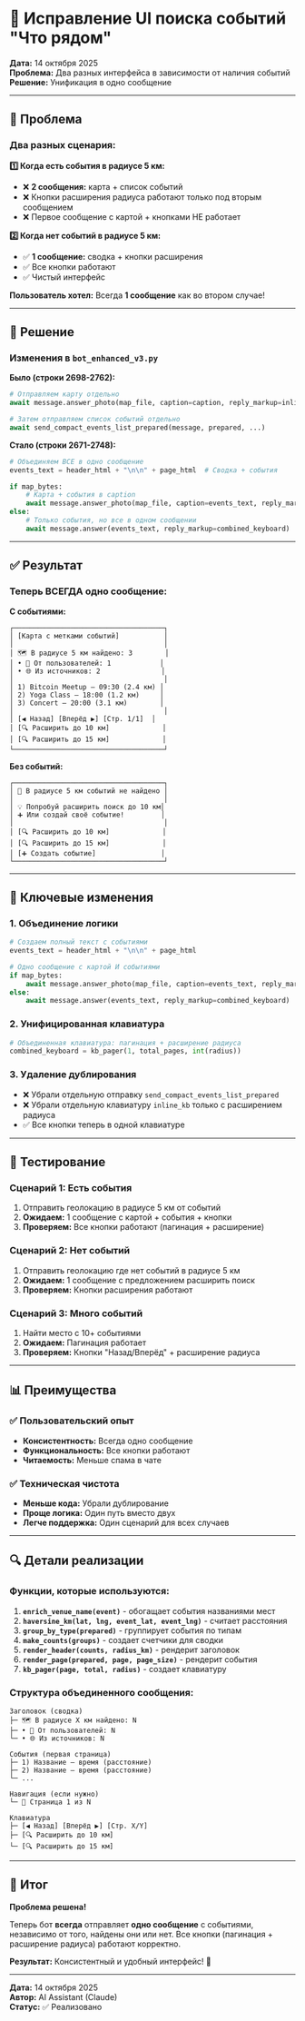 # 🎯 Исправление UI поиска событий "Что рядом"

**Дата:** 14 октября 2025  
**Проблема:** Два разных интерфейса в зависимости от наличия событий  
**Решение:** Унификация в одно сообщение

---

## 🐛 Проблема

### Два разных сценария:

**1️⃣ Когда есть события в радиусе 5 км:**
- ❌ **2 сообщения:** карта + список событий
- ❌ Кнопки расширения радиуса работают только под вторым сообщением
- ❌ Первое сообщение с картой + кнопками НЕ работает

**2️⃣ Когда нет событий в радиусе 5 км:**
- ✅ **1 сообщение:** сводка + кнопки расширения
- ✅ Все кнопки работают
- ✅ Чистый интерфейс

**Пользователь хотел:** Всегда **1 сообщение** как во втором случае!

---

## 🔧 Решение

### Изменения в `bot_enhanced_v3.py`

**Было (строки 2698-2762):**
```python
# Отправляем карту отдельно
await message.answer_photo(map_file, caption=caption, reply_markup=inline_kb)

# Затем отправляем список событий отдельно  
await send_compact_events_list_prepared(message, prepared, ...)
```

**Стало (строки 2671-2748):**
```python
# Объединяем ВСЕ в одно сообщение
events_text = header_html + "\n\n" + page_html  # Сводка + события

if map_bytes:
    # Карта + события в caption
    await message.answer_photo(map_file, caption=events_text, reply_markup=combined_keyboard)
else:
    # Только события, но все в одном сообщении
    await message.answer(events_text, reply_markup=combined_keyboard)
```

---

## ✅ Результат

### Теперь ВСЕГДА одно сообщение:

**С событиями:**
```
┌─────────────────────────────────────┐
│ [Карта с метками событий]           │
│                                     │
│ 🗺 В радиусе 5 км найдено: 3        │
│ • 👥 От пользователей: 1            │
│ • 🌐 Из источников: 2               │
│                                     │
│ 1) Bitcoin Meetup — 09:30 (2.4 км) │
│ 2) Yoga Class — 18:00 (1.2 км)     │
│ 3) Concert — 20:00 (3.1 км)        │
│                                     │
│ [◀️ Назад] [Вперёд ▶️] [Стр. 1/1]  │
│ [🔍 Расширить до 10 км]             │
│ [🔍 Расширить до 15 км]             │
└─────────────────────────────────────┘
```

**Без событий:**
```
┌─────────────────────────────────────┐
│ 📅 В радиусе 5 км событий не найдено │
│                                     │
│ 💡 Попробуй расширить поиск до 10 км│
│ ➕ Или создай своё событие!         │
│                                     │
│ [🔍 Расширить до 10 км]             │
│ [🔍 Расширить до 15 км]             │
│ [➕ Создать событие]                │
└─────────────────────────────────────┘
```

---

## 🎯 Ключевые изменения

### 1. Объединение логики

```python
# Создаем полный текст с событиями
events_text = header_html + "\n\n" + page_html

# Одно сообщение с картой И событиями
if map_bytes:
    await message.answer_photo(map_file, caption=events_text, reply_markup=combined_keyboard)
else:
    await message.answer(events_text, reply_markup=combined_keyboard)
```

### 2. Унифицированная клавиатура

```python
# Объединенная клавиатура: пагинация + расширение радиуса
combined_keyboard = kb_pager(1, total_pages, int(radius))
```

### 3. Удаление дублирования

- ❌ Убрали отдельную отправку `send_compact_events_list_prepared`
- ❌ Убрали отдельную клавиатуру `inline_kb` только с расширением радиуса
- ✅ Все кнопки теперь в одной клавиатуре

---

## 🧪 Тестирование

### Сценарий 1: Есть события
1. Отправить геолокацию в радиусе 5 км от событий
2. **Ожидаем:** 1 сообщение с картой + события + кнопки
3. **Проверяем:** Все кнопки работают (пагинация + расширение)

### Сценарий 2: Нет событий  
1. Отправить геолокацию где нет событий в радиусе 5 км
2. **Ожидаем:** 1 сообщение с предложением расширить поиск
3. **Проверяем:** Кнопки расширения работают

### Сценарий 3: Много событий
1. Найти место с 10+ событиями
2. **Ожидаем:** Пагинация работает
3. **Проверяем:** Кнопки "Назад/Вперёд" + расширение радиуса

---

## 📊 Преимущества

### ✅ Пользовательский опыт
- **Консистентность:** Всегда одно сообщение
- **Функциональность:** Все кнопки работают
- **Читаемость:** Меньше спама в чате

### ✅ Техническая чистота
- **Меньше кода:** Убрали дублирование
- **Проще логика:** Один путь вместо двух
- **Легче поддержка:** Один сценарий для всех случаев

---

## 🔍 Детали реализации

### Функции, которые используются:

1. **`enrich_venue_name(event)`** - обогащает события названиями мест
2. **`haversine_km(lat, lng, event_lat, event_lng)`** - считает расстояния
3. **`group_by_type(prepared)`** - группирует события по типам
4. **`make_counts(groups)`** - создает счетчики для сводки
5. **`render_header(counts, radius_km)`** - рендерит заголовок
6. **`render_page(prepared, page, page_size)`** - рендерит события
7. **`kb_pager(page, total, radius)`** - создает клавиатуру

### Структура объединенного сообщения:

```
Заголовок (сводка)
├─ 🗺 В радиусе X км найдено: N
├─ • 👥 От пользователей: N  
└─ • 🌐 Из источников: N

События (первая страница)
├─ 1) Название — время (расстояние)
├─ 2) Название — время (расстояние)
└─ ...

Навигация (если нужно)
└─ 📄 Страница 1 из N

Клавиатура
├─ [◀️ Назад] [Вперёд ▶️] [Стр. X/Y]
├─ [🔍 Расширить до 10 км]
└─ [🔍 Расширить до 15 км]
```

---

## 🎯 Итог

**Проблема решена!** 

Теперь бот **всегда** отправляет **одно сообщение** с событиями, независимо от того, найдены они или нет. Все кнопки (пагинация + расширение радиуса) работают корректно.

**Результат:** Консистентный и удобный интерфейс! 🚀

---

**Дата:** 14 октября 2025  
**Автор:** AI Assistant (Claude)  
**Статус:** ✅ Реализовано
